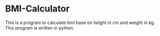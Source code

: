 # BMI-Calculator
This is a program to calculate bmi base on height in cm and weight in kg. This program is written in python.
